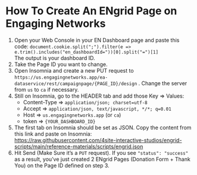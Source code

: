 # How To Create An ENgrid Page on Engaging Networks

1. Open your Web Console in your EN Dashboard page and paste this code:
`document.cookie.split(";").filter(e => e.trim().includes("en_dashboardId="))[0].split("=")[1]`    
The output is your dashboard ID.
2. Take the Page ID you want to change.
3. Open Insomnia and create a new PUT request to `https://us.engagingnetworks.app/ea-dataservice/rest/campaignpage/{PAGE_ID}/design` . Change the server from `us` to `ca` if necessary.
4. Still on Insomnia, go to the HEADER tab and add those Key => Values:
    - Content-Type => `application/json; charset=utf-8`
    - Accept => `application/json, text/javascript, */*; q=0.01`
    - Host => `us.engagingnetworks.app` (or `ca`)
    - token => `{YOUR_DASHBOARD_ID}`
5. The first tab on Insomnia should be set as JSON. Copy the content from this link and paste on Insomnia: https://raw.githubusercontent.com/4site-interactive-studios/engrid-scripts/main/reference-materials/scripts/engrid.json
6. Hit Send (Make Sure it’s a `PUT` request). If you see `"status": "success"` as a result, you’ve just created 2 ENgrid Pages (Donation Form + Thank You) on the Page ID defined on step 3.